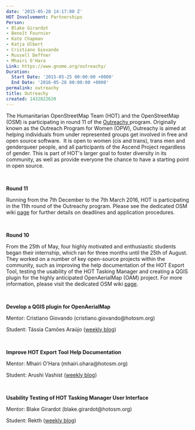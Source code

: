 ```yaml
---
date: '2015-05-28 14:17:00 Z'
HOT Involvement: Partnerships
Person:
- Blake Girardot
- Benoît Fournier
- Kate Chapman
- Katja Ulbert
- Cristiano Giovando
- Russell Deffner
- Mhairi O'Hara
Link: https://www.gnome.org/outreachy/
Duration:
  Start Date: '2015-05-25 00:00:00 +0000'
  End Date: '2016-05-28 00:00:00 +0000'
permalink: outreachy
title: Outreachy
created: 1432822620
---
```

<p class="p1"><span class="s1">The Humanitarian OpenStreetMap Team (HOT) and the OpenStreetMap (OSM) is participating in round 11 of the <a href="https://www.gnome.org/outreachy/">Outreachy </a>program. Originally known as the Outreach Program for Women (OPW), Outreachy is aimed at helping individuals from under represented groups get involved in free and open source software.&nbsp; It is open to women (cis and trans), trans men and genderqueer people, and all participants of the Ascend Project regardless of gender. This is part of HOT's larger goal to foster diversity in its community, as well as provide everyone the chance to have a starting point in open source.&nbsp;</span></p><p class="p1">&nbsp;</p><p class="p1"><span class="s1"><strong><span class="s1">Round 11</span></strong></span></p><p class="p1"><span class="s1">Running from the 7th December to the 7th March 2016, HOT is participating in the 11th round of the Outreachy program. Please see the dedicated OSM wiki <a href="http://wiki.openstreetmap.org/wiki/Outreachy_Round_11">page</a> for further details on deadlines and application procedures.</span></p><p class="p1">&nbsp;</p><p class="p1"><strong><span class="s1">Round 10</span></strong></p><p class="p1"><span class="s1">From the 25th of May, four highly motivated and enthusiastic students began their internship, which ran for three months until the 25th of August. They worked on a number of key open-source projects within the community, such as improving the help documentation of the HOT Export Tool, testing the usability of the HOT Tasking Manager and creating a QGIS plugin for the highly anticipated OpenAerialMap (OAM) project. For more information, please visit the dedicated OSM wiki <a href="http://wiki.openstreetmap.org/wiki/Outreachy_Round_10">page</a>.</span></p><p class="p2">&nbsp;</p><p class="p2"><strong><span class="s1">Develop a QGIS plugin for OpenAerialMap&nbsp;</span></strong></p><p class="p1"><span class="s1">Mentor: Cristiano Giovando (cristiano.giovando@hotosm.org)</span></p><p class="p2"><span class="s1">Student: Tássia Camões Araújo (<a href="https://www.openstreetmap.org/user/tassia/diary">w</a></span><span class="s1"><a href="https://www.openstreetmap.org/user/tassia/diary">eekly blog</a>)</span></p><p class="p2">&nbsp;</p><p class="p1"><strong><span class="s1">Improve HOT Export Tool Help Documentation</span></strong></p><p class="p1"><span class="s1">Mentor: Mhairi O’Hara (mhairi.ohara@hotosm.org)</span></p><p class="p1"><span class="s1">Student: Arushi Vashist (<a href="https://www.openstreetmap.org/user/Arushi%20Vashist/diary">w</a></span><span class="s1"><a href="https://www.openstreetmap.org/user/Arushi%20Vashist/diary">eekly blog</a>)</span></p><p class="p2">&nbsp;</p><p class="p1"><strong><span class="s1">Usability Testing of HOT Tasking Manager User Interface&nbsp;</span></strong></p><p class="p1"><span class="s1">Mentor: Blake Girardot (blake.girardot@hotosm.org)</span></p><p class="p1"><span class="s1">Student: Rekth (<a href="https://www.openstreetmap.org/user/rekth/diary/35188">w</a></span><span class="s1"><a href="https://www.openstreetmap.org/user/rekth/diary/35188">eekly blog</a>)</span>&nbsp;</p><p class="p2">&nbsp;</p><p class="p2">&nbsp;</p>
